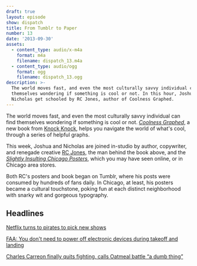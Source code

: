 ```yaml
---
draft: true
layout: episode
show: dispatch
title: From Tumblr to Paper
number: 13
date: '2013-09-30'
assets:
  - content_type: audio/x-m4a
    format: m4a
    filename: dispatch_13.m4a
  - content_type: audio/ogg
    format: ogg
    filename: dispatch_13.ogg
description: >-
  The world moves fast, and even the most culturally savvy individual can find
  themselves wondering if something is cool or not. In this hour, Joshua and
  Nicholas get schooled by RC Jones, author of Coolness Graphed.
---
```

The world moves fast, and even the most culturally savvy individual can find themselves wondering if something is cool or not. [*Coolness Graphed*](http://coolnessgraphed.com), a new book from [Knock Knock](http://www.knockknockstuff.com), helps you navigate the world of what's cool, through a series of helpful graphs.

This week, Joshua and Nicholas are joined in-studio by author, copywriter, and renegade creative [RC Jones](https://twitter.com/likethecola), the man behind the book above, and the [*Slightly Insulting Chicago Posters*](http://slightlyinsultingchicagoposters.tumblr.com), which you may have seen online, or in Chicago area stores.

Both RC's posters and book began on Tumblr, where his posts were consumed by hundreds of fans daily. In Chicago, at least, his posters became a cultural touchstone, poking fun at each distinct neighborhood with snarky wit and gorgeous typography.

## Headlines

[Netflix turns to pirates to pick new shows](http://www.pcworld.com/article/2048844/netflix-turns-to-pirates-to-pick-new-shows.html)

[FAA: You don't need to power off electronic devices during takeoff and landing](http://arstechnica.com/tech-policy/2013/09/finally-we-wont-have-to-power-off-during-takeoff-and-landing)

[Charles Carreon finally quits fighting, calls Oatmeal battle “a dumb thing”](http://arstechnica.com/tech-policy/2013/09/charles-carreon-withdraws-final-appeal-says-entire-affair-was-a-dumb-thing)
